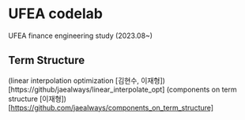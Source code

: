# UFEA codelab
UFEA finance engineering study (2023.08~)

## Term Structure
(linear interpolation optimization [김현수, 이재형])[https://github/jaealways/linear_interpolate_opt]
(components on term structure [이재형])[https://github.com/jaealways/components_on_term_structure]
